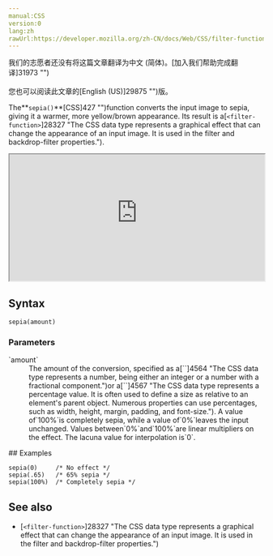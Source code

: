 ```yaml
---
manual:CSS
version:0
lang:zh
rawUrl:https://developer.mozilla.org/zh-CN/docs/Web/CSS/filter-function/sepia
---
```




<bdi>我们的志愿者还没有将这篇文章翻译为<bdi>中文 (简体)</bdi>。[加入我们帮助完成翻译]31973 "")<br></br>您也可以阅读此文章的[English (US)]29875 "")版。</bdi>






The**`sepia()`**[CSS]427 "")function converts the input image to sepia, giving it a warmer, more yellow/brown appearance. Its result is a[`<filter-function>`]28327 "The <filter-function> CSS data type represents a graphical effect that can change the appearance of an input image. It is used in the filter and backdrop-filter properties.").

<iframe src='https://interactive-examples.mdn.mozilla.net/pages/css/function-sepia.html' width='100%' height='250'></iframe>

## Syntax<a name="Syntax"></a>

```
sepia(amount)
```

### Parameters<a name="Parameters"></a>
<dl><dt id=''>`amount`</dt><dd>The amount of the conversion, specified as a[`<number>`]4564 "The <number> CSS data type represents a number, being either an integer or a number with a fractional component.")or a[`<percentage>`]4567 "The <percentage> CSS data type represents a percentage value. It is often used to define a size as relative to an element's parent object. Numerous properties can use percentages, such as width, height, margin, padding, and font-size."). A value of`100%`is completely sepia, while a value of`0%`leaves the input unchanged. Values between`0%`and`100%`are linear multipliers on the effect. The lacuna value for interpolation is`0`.</dd></dl>
## Examples<a name="Examples"></a>

```
sepia(0)     /* No effect */
sepia(.65)   /* 65% sepia */
sepia(100%)  /* Completely sepia */
```

## See also<a name="See_also"></a>

* [`<filter-function>`]28327 "The <filter-function> CSS data type represents a graphical effect that can change the appearance of an input image. It is used in the filter and backdrop-filter properties.")



